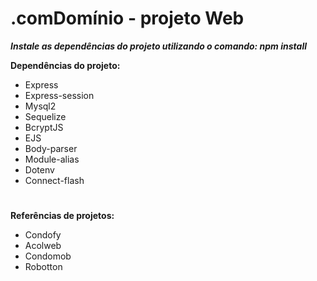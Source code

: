 # .comDomínio - projeto Web
***Instale as dependências do projeto utilizando o comando: npm install***

**Dependências do projeto:**
  * Express
  * Express-session
  * Mysql2
  * Sequelize
  * BcryptJS
  * EJS
  * Body-parser
  * Module-alias
  * Dotenv
  * Connect-flash
#
**Referências de projetos:**
  * Condofy
  * Acolweb
  * Condomob
  * Robotton
